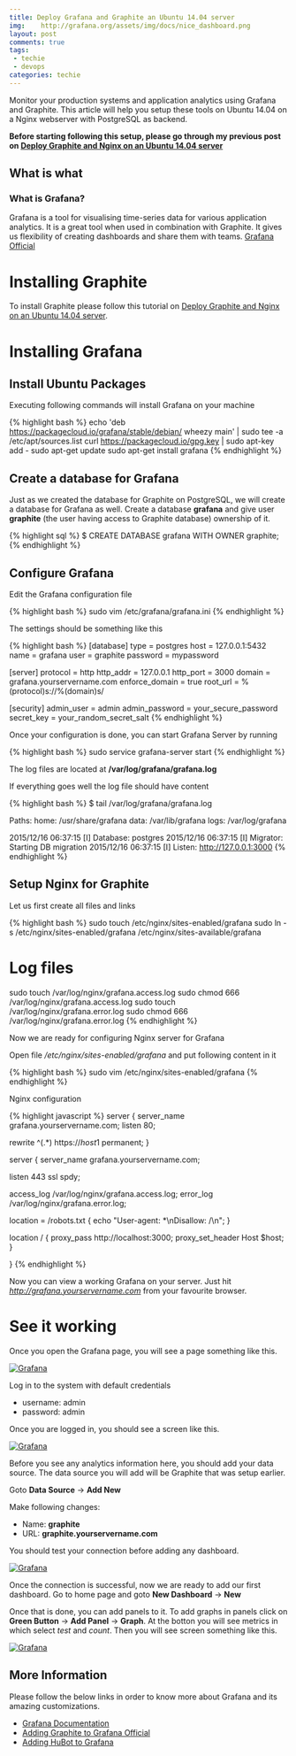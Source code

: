```yaml
---
title: Deploy Grafana and Graphite an Ubuntu 14.04 server
img:    http://grafana.org/assets/img/docs/nice_dashboard.png
layout: post
comments: true
tags:
 - techie
 - devops
categories: techie
---
```


Monitor your production systems and application analytics using Grafana and Graphite. This article will help you setup these tools on Ubuntu 14.04 on a Nginx webserver with PostgreSQL as backend.

**Before starting following this setup, please go through my previous post on [Deploy Graphite and Nginx on an Ubuntu 14.04 server](http://arpitbbhayani.github.io/graphite.html)**

## What is what

### What is Grafana?
Grafana is a tool for visualising time-series data for various application analytics. It is a great tool when used in combination with Graphite. It gives us flexibility of creating dashboards and share them with teams.
[Grafana Official](http://grafana.org/)


# Installing Graphite

To install Graphite please follow this tutorial on [Deploy Graphite and Nginx on an Ubuntu 14.04 server](arpitbbhayani.github.io/graphite.html).


# Installing Grafana

## Install Ubuntu Packages

Executing following commands will install Grafana on your machine

{% highlight bash %}
echo 'deb https://packagecloud.io/grafana/stable/debian/ wheezy main' |  sudo tee -a /etc/apt/sources.list
curl https://packagecloud.io/gpg.key | sudo apt-key add -
sudo apt-get update
sudo apt-get install grafana
{% endhighlight %}


## Create a database for Grafana

Just as we created the database for Graphite on PostgreSQL, we will create a database for Grafana as well. Create a database **grafana** and give user **graphite** (the user having access to Graphite database) ownership of it.

{% highlight sql %}
$ CREATE DATABASE grafana WITH OWNER graphite;
{% endhighlight %}

## Configure Grafana

Edit the Grafana configuration file

{% highlight bash %}
sudo vim /etc/grafana/grafana.ini
{% endhighlight %}

The settings should be something like this

{% highlight bash %}
[database]
type = postgres
host = 127.0.0.1:5432
name = grafana
user = graphite
password = mypassword

[server]
protocol = http
http_addr = 127.0.0.1
http_port = 3000
domain = grafana.yourservername.com
enforce_domain = true
root_url = %(protocol)s://%(domain)s/

[security]
admin_user = admin
admin_password = your_secure_password
secret_key = your_random_secret_salt
{% endhighlight %}

Once your configuration is done, you can start Grafana Server by running

{% highlight bash %}
sudo service grafana-server start
{% endhighlight %}

The log files are located at **/var/log/grafana/grafana.log**

If everything goes well the log file should have content

{% highlight bash %}
$ tail /var/log/grafana/grafana.log

[0]: default.paths.data=/var/lib/grafana
[1]: default.paths.logs=/var/log/grafana
Paths:
  home: /usr/share/grafana
  data: /var/lib/grafana
  logs: /var/log/grafana

2015/12/16 06:37:15 [I] Database: postgres
2015/12/16 06:37:15 [I] Migrator: Starting DB migration
2015/12/16 06:37:15 [I] Listen: http://127.0.0.1:3000
{% endhighlight %}


## Setup Nginx for Graphite

Let us first create all files and links

{% highlight bash %}
sudo touch /etc/nginx/sites-enabled/grafana
sudo ln -s /etc/nginx/sites-enabled/grafana /etc/nginx/sites-available/grafana

# Log files
sudo touch /var/log/nginx/grafana.access.log
sudo chmod 666 /var/log/nginx/grafana.access.log
sudo touch /var/log/nginx/grafana.error.log
sudo chmod 666 /var/log/nginx/grafana.error.log
{% endhighlight %}

Now we are ready for configuring Nginx server for Grafana

Open file */etc/nginx/sites-enabled/grafana* and put following content in it

{% highlight bash %}
sudo vim /etc/nginx/sites-enabled/grafana
{% endhighlight %}

Nginx configuration

{% highlight javascript %}
server {
  server_name grafana.yourservername.com;
  listen 80;

  rewrite ^(.*) https://$host$1 permanent;
}


server {
  server_name grafana.yourservername.com;


  listen 443 ssl spdy;


  access_log /var/log/nginx/grafana.access.log;
  error_log  /var/log/nginx/grafana.error.log;


  location = /robots.txt {
    echo "User-agent: *\nDisallow: /\n";
  }

  location / {
    proxy_pass         http://localhost:3000;
    proxy_set_header   Host $host;
  }

}
{% endhighlight %}

Now you can view a working Grafana on your server. Just hit *http://grafana.yourservername.com* from your favourite browser.


# See it working

Once you open the Grafana page, you will see a page something like this.

<a href="/static/images/grafana1.png" data-lightbox="/static/images/grafana1.png" data-title="Grafana">
    <img class="ui large centered stylish image" src='/static/images/grafana1.png' alt='Grafana'/>
</a>

Log in to the system with default credentials

* username: admin
* password: admin

Once you are logged in, you should see a screen like this.

<a href="/static/images/grafana2.png" data-lightbox="/static/images/grafana2.png" data-title="Grafana">
    <img class="ui large centered stylish image" src='/static/images/grafana2.png' alt='Grafana'/>
</a>

Before you see any analytics information here, you should add your data source. The data source you will add will be Graphite that was setup earlier.

Goto **Data Source** -> **Add New**

Make following changes:

* Name: **graphite**
* URL: **graphite.yourservername.com**

You should test your connection before adding any dashboard.

<a href="/static/images/grafana3.png" data-lightbox="/static/images/grafana3.png" data-title="Grafana">
    <img class="ui large centered stylish image" src='/static/images/grafana3.png' alt='Grafana'/>
</a>

Once the connection is successful, now we are ready to add our first dashboard. Go to home page and goto **New Dashboard** -> **New**

Once that is done, you can add panels to it. To add graphs in panels click on **Green Button** -> **Add Panel** -> **Graph**. At the botton you will see metrics in which select *test* and *count*. Then you will see screen something like this.

<a href="/static/images/grafana4.png" data-lightbox="/static/images/grafana4.png" data-title="Grafana">
    <img class="ui large centered stylish image" src='/static/images/grafana4.png' alt='Grafana'/>
</a>

## More Information
Please follow the below links in order to know more about Grafana and its amazing customizations.

* [Grafana Documentation](http://docs.grafana.org/)
* [Adding Graphite to Grafana Official](http://docs.grafana.org/datasources/graphite/)
* [Adding HuBot to Grafana](http://docs.grafana.org/tutorials/hubot_howto/)
